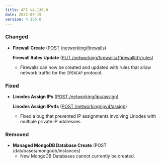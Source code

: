 ```yaml
---
title: API v4.136.0
date: 2022-09-19
version: 4.136.0
---
```


### Changed

- **Firewall Create** ([POST /networking/firewalls](https://www.linode.com/docs/api/networking/#firewall-create))

    **Firewall Rules Update** ([PUT /networking/firewalls/{firewallId}/rules](https://www.linode.com/docs/api/networking/#firewall-rules-update))
    - Firewalls can now be created and updated with rules that allow network traffic for the `IPENCAP` protocol.

### Fixed

- **Linodes Assign IPs** ([POST /networking/ips/assign](https://www.linode.com/docs/api/networking/#linodes-assign-ips))

    **Linodes Assign IPv4s** ([POST /networking/ipv4/assign](https://www.linode.com/docs/api/networking/#linodes-assign-ipv4s))
    - Fixed a bug that prevented IP assignments involving Linodes with multiple private IP addresses.

### Removed

- **Managed MongoDB Database Create** (POST /databases/mongodb/instances)
    - New MongoDB Databases cannot currently be created.